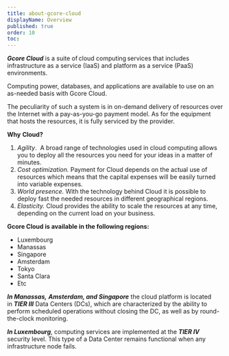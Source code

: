 ```yaml
---
title: about-gcore-cloud
displayName: Overview
published: true
order: 10
toc:
---
```

**_Gcore Cloud_** is a suite of cloud computing services that includes infrastructure as a service (IaaS) and platform as a service (PaaS) environments. 

Computing power, databases, and applications are available to use on an as-needed basis with Gcore Cloud. 

The peculiarity of such a system is in on-demand delivery of resources over the Internet with a pay-as-you-go payment model. As for the equipment that hosts the resources, it is fully serviced by the provider.  

**Why** **Cloud?**  

1.  _Agility_.  A broad range of technologies used in cloud computing allows you to deploy all the resources you need for your ideas in a matter of minutes. 
2.  _Cost optimization._ Payment for Cloud depends on the actual use of resources which means that the capital expenses will be easily turned into variable expenses. 
3.  _World presence._ With the technology behind Cloud it is possible to deploy fast the needed resources in different geographical regions. 
4.  _Elasticity._ Cloud provides the ability to scale the resources at any time, depending on the current load on your business. 

**Gcore Cloud is available in the following regions:** 

*   Luxembourg
*   Manassas
*   Singapore
*   Amsterdam
*   Tokyo
*   Santa Clara
*   Etc

_**In Manassas,**_ _**Amsterdam, and Singapore**_ the cloud platform is located in **_TIER III_** Data Centers (DCs), which are characterized by the ability to perform scheduled operations without closing the DC, as well as by round-the-clock monitoring. 

**_In Luxembourg_**, computing services are implemented at the **_TIER IV_** security level. This type of a Data Center remains functional when any infrastructure node fails.